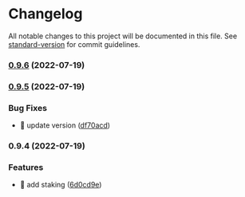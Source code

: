 # Changelog

All notable changes to this project will be documented in this file. See [standard-version](https://github.com/conventional-changelog/standard-version) for commit guidelines.

### [0.9.6](https://github.com/pngfi/typescript-sdk/compare/v0.9.5...v0.9.6) (2022-07-19)

### [0.9.5](https://github.com/pngfi/typescript-sdk/compare/v0.9.4...v0.9.5) (2022-07-19)


### Bug Fixes

* 🐛 update version ([df70acd](https://github.com/pngfi/typescript-sdk/commit/df70acd08a5c79251329485a8d0e32d491962834))

### 0.9.4 (2022-07-19)


### Features

* 🎸 add staking ([6d0cd9e](https://github.com/pngfi/typescript-sdk/commit/6d0cd9ea7c3af0fb6127343e15991b70cc489970))
